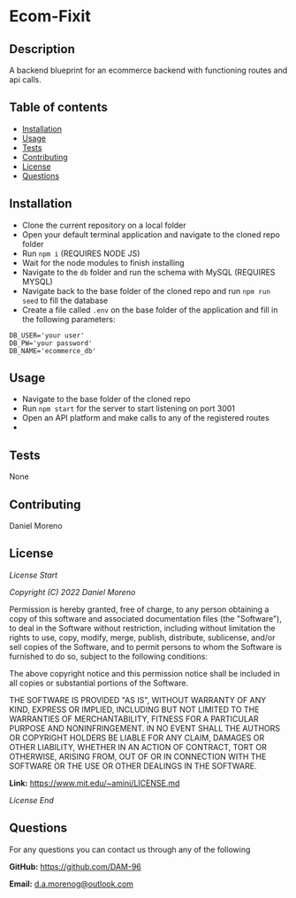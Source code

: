 
  # Ecom-Fixit

  ## Description
  A backend blueprint for an ecommerce backend with functioning routes and api calls.


  ## Table of contents
  * [Installation](#installation)
  * [Usage](#usage)
  * [Tests](#tests)
  * [Contributing](#contributing)
  * [License](#license)
  * [Questions](#questions)
  
  ## Installation
  - Clone the current repository on a local folder
- Open your default terminal application and navigate to the cloned repo folder
- Run `npm i` (REQUIRES NODE JS)
- Wait for the node modules to finish installing
- Navigate to the `db` folder and run the schema with MySQL (REQUIRES MYSQL)
- Navigate back to the base folder of the cloned repo and run `npm run seed` to fill the database
- Create a file called `.env` on the base folder of the application and fill in the following parameters: 
```
DB_USER='your user'
DB_PW='your password'
DB_NAME='ecommerce_db'
```

 


  ## Usage
  - Navigate to the base folder of the cloned repo
  - Run `npm start` for the server to start listening on port 3001
  - Open an API platform and make calls to any of the registered routes
  - [Video of usage]: https://streamable.com/cv9xfy


  ## Tests
  None


  ## Contributing
  Daniel Moreno


  ## License
  
  *License Start*
  
  *Copyright (C) 2022 Daniel Moreno*
  
  
Permission is hereby granted, free of charge, to any person obtaining a copy of this software and associated documentation files (the "Software"), to deal in the Software without restriction, including without limitation the rights to use, copy, modify, merge, publish, distribute, sublicense, and/or sell copies of the Software, and to permit persons to whom the Software is furnished to do so, subject to the following conditions:

The above copyright notice and this permission notice shall be included in all copies or substantial portions of the Software.

THE SOFTWARE IS PROVIDED "AS IS", WITHOUT WARRANTY OF ANY KIND, EXPRESS OR IMPLIED, INCLUDING BUT NOT LIMITED TO THE WARRANTIES OF MERCHANTABILITY, FITNESS FOR A PARTICULAR PURPOSE AND NONINFRINGEMENT. IN NO EVENT SHALL THE AUTHORS OR COPYRIGHT HOLDERS BE LIABLE FOR ANY CLAIM, DAMAGES OR OTHER LIABILITY, WHETHER IN AN ACTION OF CONTRACT, TORT OR OTHERWISE, ARISING FROM, OUT OF OR IN CONNECTION WITH THE SOFTWARE OR THE USE OR OTHER DEALINGS IN THE SOFTWARE.


  **Link:** https://www.mit.edu/~amini/LICENSE.md

  *License End*
  


  ## Questions
  For any questions you can contact us through any of the following 

  **GitHub:** https://github.com/DAM-96 

  **Email:** d.a.morenog@outlook.com 


